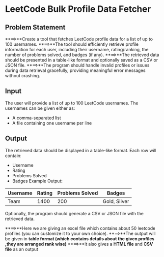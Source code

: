 
# LeetCode Bulk Profile Data Fetcher

## Problem Statement
**==>**Create a tool that fetches LeetCode profile data for a list of up to 100 usernames. 
**==>**The tool should efficiently retrieve profile information for each user, including their username, rating/ranking, the number of problems solved, and badges (if any).
**==>**The retrieved data should be presented in a table-like format and optionally saved as a CSV or JSON file.
**==>**The program should handle invalid profiles or issues during data retrieval gracefully, providing meaningful error messages without crashing.
## Input
The user will provide a list of up to 100 LeetCode usernames. The usernames can be given either as:
- A comma-separated list
- A file containing one username per line

## Output
The retrieved data should be displayed in a table-like format. Each row will contain:
- Username
- Rating
- Problems Solved
- Badges
Example Output:

| Username | Rating | Problems Solved | Badges         |
|----------|--------|-----------------|----------------|
| Team     | 1400   | 200             | Gold, Silver   |

Optionally, the program should generate a CSV or JSON file with the retrieved data.



**==>**Here we are giving an excel file which contains about 50 leetcode profiles (you can customize it to your own choice).
**==>**The output will be given in **table format (which contains details about the given profiles ,they are arranged rank wise)**
**==>**It also gives a **HTML file** and **CSV file** as an output
